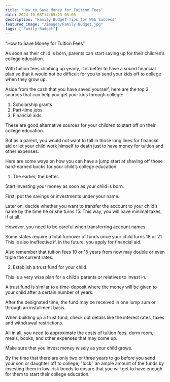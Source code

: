 ```yaml
---
title: "How to Save Money for Tuition Fees"
date: 2024-10-08T14:05:23-08:00
description: "Family Budget Tips for Web Success"
featured_image: "/images/Family Budget.jpg"
tags: ["Family Budget"]
---
```

“How to Save Money for Tuition Fees”


As soon as their child is born, parents can start saving up for their children’s college education. 

With tuition fees climbing up yearly, it is better to have a sound financial plan so that it would not be difficult for you to send your kids off to college when they grow up. 

Aside from the cash that you have saved yourself, here are the top 3 sources that can help you get your kids through college: 

1. Scholarship grants 
2. Part-time jobs 
3. Financial aids

These are good alternative sources for your children to start off on their college education. 

But as a parent, you would not want to fall in those long lines for financial aid or let your child work himself to death just to have money for tuition and other expenses. 

Here are some ways on how you can have a jump start at shaving off those hard-earned bucks for your child’s college education:

1. The earlier, the better. 

Start investing your money as soon as your child is born. 

First, put the savings or investments under your name. 

Later on, decide whether you want to transfer the account to your child’s name by  the time he or she turns 15. This way, you will have minimal taxes, if at all. 

However, you need to be careful when transferring account names. 

Some states require a total turnover of funds once your child turns 18 or 21. This is also ineffective if, in the future, you apply for financial aid. 

Also remember that tuition fees 10 or 15 years from now may double or even triple the current rates. 

2. Establish a trust fund for your child. 

This is a very wise plan for a child’s parents or relatives to invest in. 

A trust fund is similar to a time-deposit where the money will be given to your child after a certain number of years. 

After the designated time, the fund may be received in one lump sum or through an installment basis. 

When building up a trust fund, check out details like the interest rates, taxes and withdrawal restrictions. 

All in all, you need to approximate the costs of tuition fees, dorm room, meals, books, and other expenses that may come up.

Make sure that you invest money wisely as your child grows. 

By the time that there are only two or three years to go before you send your son or daughter off to college, "lock" an ample amount of the funds by investing them in low-risk bonds to ensure that you will get to have enough for them to start their college education.









